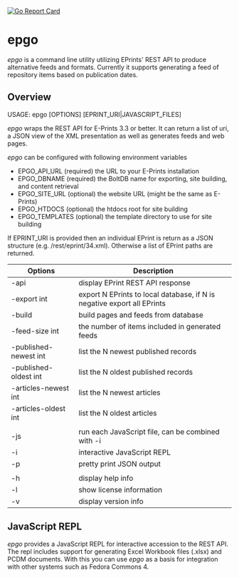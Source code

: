 [![Go Report Card](http://goreportcard.com/badge/caltechlibrary/epgo)](http://goreportcard.com/report/caltechlibrary/epgo)

# epgo

_epgo_ is a command line utility utilizing EPrints' REST API to produce alternative
feeds and formats. Currently it supports generating a feed of repository items based
on publication dates.

## Overview

USAGE: epgo [OPTIONS] [EPRINT_URI|JAVASCRIPT_FILES]

_epgo_ wraps the REST API for E-Prints 3.3 or better. It can return a list of uri,
a JSON view of the XML presentation as well as generates feeds and web pages.

_epgo_ can be configured with following environment variables

+ EPGO_API_URL (required) the URL to your E-Prints installation
+ EPGO_DBNAME   (required) the BoltDB name for exporting, site building, and content retrieval
+ EPGO_SITE_URL (optional) the website URL (might be the same as E-Prints)
+ EPGO_HTDOCS   (optional) the htdocs root for site building
+ EPGO_TEMPLATES (optional) the template directory to use for site building

If EPRINT_URI is provided then an individual EPrint is return as a JSON structure
(e.g. /rest/eprint/34.xml). Otherwise a list of EPrint paths are returned.


| Options               | Description |
|-----------------------|-----------------------------------------------------|
| -api	                | display EPrint REST API response                    |
| -export int           | export N EPrints to local database, if N is negative export all EPrints |
| -build                | build pages and feeds from database                 |
| -feed-size int        | the number of items included in generated feeds     |
| -published-newest int | list the N newest published records                 |
| -published-oldest int | list the N oldest published records                 |
| -articles-newest int  | list the N newest articles                          |
| -articles-oldest int  | list the N oldest articles                          |
|                       |                                                     |
| -js                   | run each JavaScript file, can be combined with -i   |
| -i                    | interactive JavaScript REPL                         |
| -p                    | pretty print JSON output                            |
|                       |                                                     |
| -h                    |  display help info                                  |
| -l                    |  show license information                           |
| -v                    |  display version info                               |

## JavaScript REPL

_epgo_ provides a JavaScript REPL for interactive accession to the REST API.
The repl includes support for generating Excel Workbook files (.xlsx) and
PCDM documents. With this you can use _epgo_ as a basis for integration
with other systems such as Fedora Commons 4.
